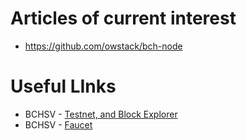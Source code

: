 # Articles of current interest
* https://github.com/owstack/bch-node

# Useful LInks

* BCHSV - [Testnet, and Block Explorer](https://testnet.bitcoincloud.net/address/mn4WDDKsatg9NkVk9ZfgEbxe5UdTZY76sK)
* BCHSV - [Faucet](https://bitcoincloud.net/faucet/)
